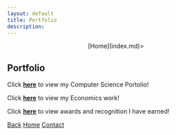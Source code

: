 ```yaml
---
layout: default
title: Portfolio
description: 
---
```

<p align="center">
  [Home](index.md)>
</p>


## Portfolio

Click [**here**](portolios\CS.md) to view my Computer Science Portolio!

Click [**here**](portolios\econ.md) to view my Economics work!

Click [**here**](portolios\extra.md) to view awards and recognition I have earned!





[Back](./)      [Home](index.md)       [Contact](index.md#connect)
